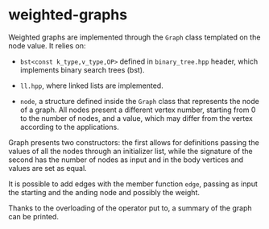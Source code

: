 # weighted-graphs

Weighted graphs are implemented through the `Graph` class templated on the node value. It relies on:

- `bst<const k_type,v_type,OP>` defined in `binary_tree.hpp` header, which implements binary search trees (bst). 

- `ll.hpp`, where linked lists are implemented.

- `node`, a structure defined inside the `Graph` class that represents the node of a graph. All nodes present a different vertex number,
starting from 0 to the number of nodes, and a value, which may differ from the vertex according to the applications.

Graph presents two constructors: the first allows for definitions passing the values of all the nodes through an initializer list,
while the signature of the second has the number of nodes as input and in the body vertices and values are set as equal.

It is possible to add edges with the member function `edge`, passing as input the starting and the anding node and possibly the weight.

Thanks to the overloading of the operator put to, a summary of the graph can be printed.
